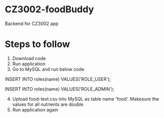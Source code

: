 # CZ3002-foodBuddy

Backend for CZ3002 app

# Steps to follow

1. Download code
2. Run application
3. Go to MySQL and run below code

INSERT INTO roles(name) VALUES('ROLE_USER');

INSERT INTO roles(name) VALUES('ROLE_ADMIN');

4. Upload food-test.csv into MySQL as table name 'food'. Makesure the values for all nutrients are double
5. Run application again





